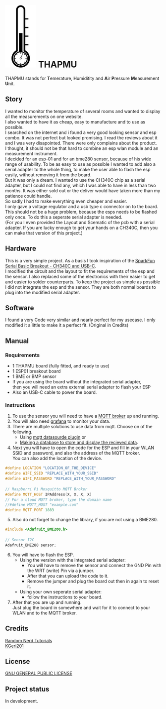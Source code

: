 # <img src="THAPMU.svg" alt="Logo" height="200"/> THAPMU 
THAPMU stands for **T**emerature, **H**umiditity and **A**ir **P**ressure **M**easurement **U**nit.

## Story
I wanted to monitor the temperature of several rooms and wanted to display all the measurements on one website.  
I also wanted to have it as cheap, easy to manufacture and to use as possible.  
I searched on the internet and i found a very good looking sensor and esp combo.
It was not perfect but looked promising.
I read the reviews about it and I was very disapointed.
There were only complains about the product.  
I thought, it should not be that hard to combine an esp wlan module and an measurement instrument.  
I decided for an esp-01 and for an bme280 sensor, because of his wide range of usability.
To be as easy to use as possible I wanted to add also a serial adapter to the whole thing, to make the user able to flash the esp easily, without removing it from the board.  
But it was only a dream. I wanted to use the CH340C chip as a serial adapter, but I could not find any, which I was able to have in less than two months. It was either sold out or the deliver would have taken more than my patience could handle.  
So sadly I had to make everything even cheaper and easier.  
I only gave a voltage regulator and a usb type c connector on to the board. This should not be a huge problem, because the esps needs to be flashed only once. To do this a seperate serial adapter is needed.  
(For you I even provided the Layout and Scematic of the pcb with a serial adapter. If you are lucky enough to get your hands on a CH340C, then you can make that version of this project.)

## Hardware
This is a very simple project. As a basis I took inspiration of the [SparkFun Serial Basic Breakout - CH340C and USB-C](https://www.sparkfun.com/products/15096).  
I modified the circuit and the layout to fit the requirements of the esp and the sensor. I also replaced some of the electronics with their easier to get and easier to solder counterparts.
To keep the project as simple as possible I did not integrate the esp and the sensor.
They are both normal boards to plug into the modified serial adapter.

## Software
I found a very Code very similar and nearly perfect for my usecase.
I only modified it a little to make it a perfect fit.
(Original in Credits)

## Manual
### Requirements
* 1 THAPMU board (fully fitted, and ready to use)
* 1 ESP01 breakout board
* 1 BME or BMP sensor
* If you are using the board without the integrated serial adapter,  
  then you will need an extra external serial adapter to flash your ESP
* Also an USB-C cable to power the board.

### Instructions
1. To use the sensor you will need to have a [MQTT broker](https://mosquitto.org/) up and running.
2. You will also need [grafana](https://grafana.com/) to monitor your data.
3. There are multiple solutions to use data from mqtt. Choose on of the following.
    - Using [mqtt datasourde plugin](https://github.com/grafana/mqtt-datasource) or  
    - [Making a database to store and display the recieved data](https://diyi0t.com/visualize-mqtt-data-with-influxdb-and-grafana/).  
4. Next you will have to open the code for the ESP and fill in your WLAN SSID and password, and also the address of the MQTT broker.  
You can also add the location of the device.
```ino
#define LOCATION "LOCATION_OF_THE_DEVICE"
#define WIFI_SSID "REPLACE_WITH_YOUR_SSID"
#define WIFI_PASSWORD "REPLACE_WITH_YOUR_PASSWORD"

// Raspberri Pi Mosquitto MQTT Broker
#define MQTT_HOST IPAddress(X, X, X, X)
// For a cloud MQTT broker, type the domain name
//#define MQTT_HOST "example.com"
#define MQTT_PORT 1883
``` 
5. Also do not forget to change the library, if you are not using a BME280.
```ino
#include <Adafruit_BME280.h>

// Sensor I2C
Adafruit_BME280 sensor;
```
6. You will have to flash the ESP.  
    - Using the version with the integrated serial adapter:  
      - You will have to remove the sensor and connect the GND Pin with the WRT (write) Pin via a jumper.  
      - After that you can upload the code to it.  
      - Remove the jumper and plug the board out then in again to reset it.  
    - Using your own seperate serial adapter:  
      - follow the instructions to your board.   
7. After that you are up and running.  
Just plug the board in somewhere and wait for it to connect to your WLAN and to the MQTT broker.

## Credits
[Random Nerd Tutorials](https://randomnerdtutorials.com/esp8266-nodemcu-mqtt-publish-bme280-arduino/)  
[KGeri201](https://github.com/KGeri201)  

## License
[GNU GENERAL PUBLIC LICENSE](https://choosealicense.com/licenses/gpl-3.0/)

## Project status
In development.
